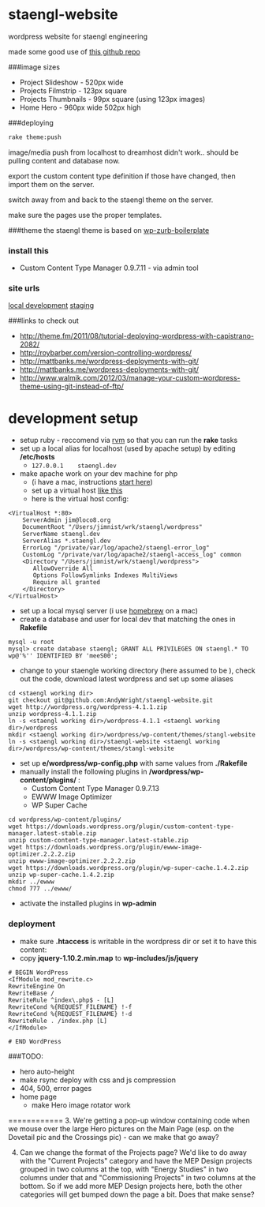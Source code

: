 staengl-website
===============

wordpress website for staengl engineering

made some good use of [this github repo](https://github.com/wilhelser/WordPress-Scripts)


###image sizes
* Project Slideshow - 520px wide
* Projects Filmstrip - 123px square
* Projects Thumbnails - 99px square (using 123px images)
* Home Hero - 960px wide 502px high

###deploying
```sh
rake theme:push
```

image/media push from localhost to dreamhost didn't work..
should be pulling content and database now.

export the custom content type definition if those have changed, then import them on the server.

switch away from and back to the staengl theme on the server.

make sure the pages use the proper templates.


###theme
the staengl theme is based on [wp-zurb-boilerplate](https://github.com/ngn33r/wp-zurb-boilerplate)

### install this
* Custom Content Type Manager 0.9.7.11 - via admin tool

### site urls
[local development](http://staengl.dev/company/)
[staging](http://staengl.engine-earring.com/company/)

###links to check out
* http://theme.fm/2011/08/tutorial-deploying-wordpress-with-capistrano-2082/
* http://roybarber.com/version-controlling-wordpress/
* http://mattbanks.me/wordpress-deployments-with-git/
* http://mattbanks.me/wordpress-deployments-with-git/
* http://www.walmik.com/2012/03/manage-your-custom-wordpress-theme-using-git-instead-of-ftp/


development setup
=====
* setup ruby - reccomend via [rvm](https://rvm.io/) so that you can run the **rake** tasks
* set up a local alias for localhost (used by apache setup) by editing **/etc/hosts**
  * ```127.0.0.1    staengl.dev```
* make apache work on your dev machine for php
  * (i have a mac, instructions [start here](https://discussions.apple.com/docs/DOC-3083))
  * set up a virtual host [like this]()
  * here is the virtual host config:
```
<VirtualHost *:80>
    ServerAdmin jim@loco8.org
    DocumentRoot "/Users/jimnist/wrk/staengl/wordpress"
    ServerName staengl.dev
    ServerAlias *.staengl.dev
    ErrorLog "/private/var/log/apache2/staengl-error_log"
    CustomLog "/private/var/log/apache2/staengl-access_log" common
    <Directory "/Users/jimnist/wrk/staengl/wordpress">
       AllowOverride All
       Options FollowSymlinks Indexes MultiViews
       Require all granted
    </Directory>
</VirtualHost>
```
* set up a local mysql server (i use [homebrew](http://brew.sh/) on a mac)
* create a database and user for local dev that matching the ones in **Rakefile**
```
mysql -u root
mysql> create database staengl; GRANT ALL PRIVILEGES ON staengl.* TO wp@'%'' IDENTIFIED BY 'meeS00';
```
* change to your staengle working directory (here assumed to be **<staengl working dir>**), check out the code, download latest wordpress and set up some aliases
```
cd <staengl working dir>
git checkout git@github.com:AndyWright/staengl-website.git
wget http://wordpress.org/wordpress-4.1.1.zip
unzip wordpress-4.1.1.zip
ln -s <staengl working dir>/wordpress-4.1.1 <staengl working dir>/wordpress
mkdir <staengl working dir>/wordpress/wp-content/themes/stangl-website
ln -s <staengl working dir>/staengl-website <staengl working dir>/wordpress/wp-content/themes/stangl-website
```
* set up **<staengl working dir>e/wordpress/wp-config.php** with same values from **./Rakefile**
* manually install the following plugins in **<staengl working dir>/wordpress/wp-content/plugins/** :
  * Custom Content Type Manager 0.9.7.13
  * EWWW Image Optimizer
  * WP Super Cache
```
cd wordpress/wp-content/plugins/
wget https://downloads.wordpress.org/plugin/custom-content-type-manager.latest-stable.zip
unzip custom-content-type-manager.latest-stable.zip
wget https://downloads.wordpress.org/plugin/ewww-image-optimizer.2.2.2.zip
unzip ewww-image-optimizer.2.2.2.zip
wget https://downloads.wordpress.org/plugin/wp-super-cache.1.4.2.zip
unzip wp-super-cache.1.4.2.zip
mkdir ../ewww
chmod 777 ../ewww/
```
* activate the installed plugins in **wp-admin**

### deployment
* make sure __.htaccess__ is writable in the wordpress dir or set it to have this content:
* copy __jquery-1.10.2.min.map__ to __wp-includes/js/jquery__

```
# BEGIN WordPress
<IfModule mod_rewrite.c>
RewriteEngine On
RewriteBase /
RewriteRule ^index\.php$ - [L]
RewriteCond %{REQUEST_FILENAME} !-f
RewriteCond %{REQUEST_FILENAME} !-d
RewriteRule . /index.php [L]
</IfModule>

# END WordPress
```

###TODO:

* hero auto-height
* make rsync deploy with css and js compression
* 404, 500, error pages
* home page
  * make Hero image rotator work



============
3. We're getting a pop-up window containing code when we mouse over the large Hero pictures on the Main Page (esp. on the Dovetail pic and the Crossings pic) - can we make that go away?

4. Can we change the format of the Projects page? We'd like to do away with the "Current Projects" category and have the MEP Design projects grouped in two columns at the top, with "Energy Studies" in two columns under that and "Commissioning Projects" in two columns at the bottom. So if we add more MEP Design projects here, both the other categories will get bumped down the page a bit. Does that make sense?

